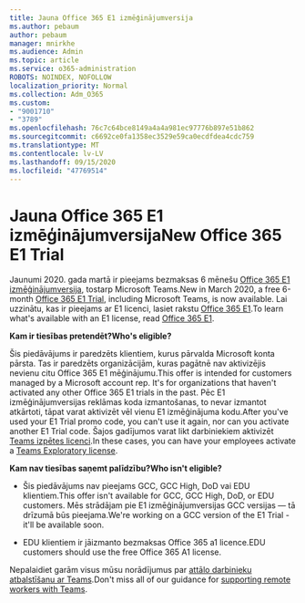 ```yaml
---
title: Jauna Office 365 E1 izmēģinājumversija
ms.author: pebaum
author: pebaum
manager: mnirkhe
ms.audience: Admin
ms.topic: article
ms.service: o365-administration
ROBOTS: NOINDEX, NOFOLLOW
localization_priority: Normal
ms.collection: Adm_O365
ms.custom:
- "9001710"
- "3789"
ms.openlocfilehash: 76c7c64bce8149a4a4a981ec97776b897e51b862
ms.sourcegitcommit: c6692ce0fa1358ec3529e59ca0ecdfdea4cdc759
ms.translationtype: MT
ms.contentlocale: lv-LV
ms.lasthandoff: 09/15/2020
ms.locfileid: "47769514"
---
```

# <a name="new-office-365-e1-trial"></a><span data-ttu-id="92fd4-102">Jauna Office 365 E1 izmēģinājumversija</span><span class="sxs-lookup"><span data-stu-id="92fd4-102">New Office 365 E1 Trial</span></span>

<span data-ttu-id="92fd4-103">Jaunumi 2020. gada martā ir pieejams bezmaksas 6 mēnešu [Office 365 E1 izmēģinājumversija](https://docs.microsoft.com/MicrosoftTeams/e1-trial-license), tostarp Microsoft Teams.</span><span class="sxs-lookup"><span data-stu-id="92fd4-103">New in March 2020, a free 6-month [Office 365 E1 Trial](https://docs.microsoft.com/MicrosoftTeams/e1-trial-license), including Microsoft Teams, is now available.</span></span> <span data-ttu-id="92fd4-104">Lai uzzinātu, kas ir pieejams ar E1 licenci, lasiet rakstu [Office 365 E1](https://www.microsoft.com/microsoft-365/business/office-365-enterprise-e1-business-software).</span><span class="sxs-lookup"><span data-stu-id="92fd4-104">To learn what's available with an E1 license, read [Office 365 E1](https://www.microsoft.com/microsoft-365/business/office-365-enterprise-e1-business-software).</span></span>

<span data-ttu-id="92fd4-105">**Kam ir tiesības pretendēt?**</span><span class="sxs-lookup"><span data-stu-id="92fd4-105">**Who's eligible?**</span></span>

<span data-ttu-id="92fd4-106">Šis piedāvājums ir paredzēts klientiem, kurus pārvalda Microsoft konta pārsta. Tas ir paredzēts organizācijām, kuras pagātnē nav aktivizējis nevienu citu Office 365 E1 mēģinājumu.</span><span class="sxs-lookup"><span data-stu-id="92fd4-106">This offer is intended for customers managed by a Microsoft account rep. It's for organizations that haven't activated any other Office 365 E1 trials in the past.</span></span> <span data-ttu-id="92fd4-107">Pēc E1 izmēģinājumversijas reklāmas koda izmantošanas, to nevar izmantot atkārtoti, tāpat varat aktivizēt vēl vienu E1 izmēģinājuma kodu.</span><span class="sxs-lookup"><span data-stu-id="92fd4-107">After you've used your E1 Trial promo code, you can't use it again, nor can you activate another E1 Trial code.</span></span> <span data-ttu-id="92fd4-108">Šajos gadījumos varat likt darbiniekiem aktivizēt [Teams izpētes licenci](https://docs.microsoft.com/MicrosoftTeams/teams-exploratory).</span><span class="sxs-lookup"><span data-stu-id="92fd4-108">In these cases, you can have your employees activate a [Teams Exploratory license](https://docs.microsoft.com/MicrosoftTeams/teams-exploratory).</span></span>

<span data-ttu-id="92fd4-109">**Kam nav tiesības saņemt palīdzību?**</span><span class="sxs-lookup"><span data-stu-id="92fd4-109">**Who isn't eligible?**</span></span>

- <span data-ttu-id="92fd4-110">Šis piedāvājums nav pieejams GCC, GCC High, DoD vai EDU klientiem.</span><span class="sxs-lookup"><span data-stu-id="92fd4-110">This offer isn't available for GCC, GCC High, DoD, or EDU customers.</span></span> <span data-ttu-id="92fd4-111">Mēs strādājam pie E1 izmēģinājumversijas GCC versijas — tā drīzumā būs pieejama.</span><span class="sxs-lookup"><span data-stu-id="92fd4-111">We're working on a GCC version of the E1 Trial - it'll be available soon.</span></span>

 - <span data-ttu-id="92fd4-112">EDU klientiem ir jāizmanto bezmaksas Office 365 a1 licence.</span><span class="sxs-lookup"><span data-stu-id="92fd4-112">EDU customers should use the free Office 365 A1 license.</span></span>

<span data-ttu-id="92fd4-113">Nepalaidiet garām visus mūsu norādījumus par [attālo darbinieku atbalstīšanu ar Teams](https://docs.microsoft.com/MicrosoftTeams/support-remote-work-with-teams).</span><span class="sxs-lookup"><span data-stu-id="92fd4-113">Don't miss all of our guidance for [supporting remote workers with Teams](https://docs.microsoft.com/MicrosoftTeams/support-remote-work-with-teams).</span></span>
